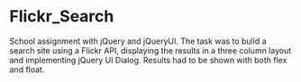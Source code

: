 # Flickr_Search

School assignment with jQuery and jQueryUI. The task was to bulid a search site using a Flickr API, displaying the results in a three column layout and implementing jQuery UI Dialog. Results had to be shown with both flex and float.
